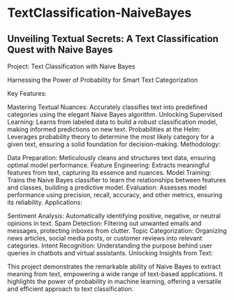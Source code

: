 # TextClassification-NaiveBayes

## Unveiling Textual Secrets: A Text Classification Quest with Naive Bayes

Project: Text Classification with Naive Bayes

Harnessing the Power of Probability for Smart Text Categorization

Key Features:

Mastering Textual Nuances: Accurately classifies text into predefined categories using the elegant Naive Bayes algorithm.
Unlocking Supervised Learning: Learns from labeled data to build a robust classification model, making informed predictions on new text.
Probabilities at the Helm: Leverages probability theory to determine the most likely category for a given text, ensuring a solid foundation for decision-making.
Methodology:

Data Preparation: Meticulously cleans and structures text data, ensuring optimal model performance.
Feature Engineering: Extracts meaningful features from text, capturing its essence and nuances.
Model Training: Trains the Naive Bayes classifier to learn the relationships between features and classes, building a predictive model.
Evaluation: Assesses model performance using precision, recall, accuracy, and other metrics, ensuring its reliability.
Applications:

Sentiment Analysis: Automatically identifying positive, negative, or neutral opinions in text.
Spam Detection: Filtering out unwanted emails and messages, protecting inboxes from clutter.
Topic Categorization: Organizing news articles, social media posts, or customer reviews into relevant categories.
Intent Recognition: Understanding the purpose behind user queries in chatbots and virtual assistants.
Unlocking Insights from Text:

This project demonstrates the remarkable ability of Naive Bayes to extract meaning from text, empowering a wide range of text-based applications. It highlights the power of probability in machine learning, offering a versatile and efficient approach to text classification.

